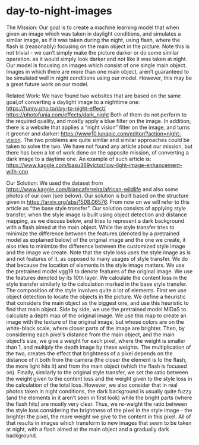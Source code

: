 # day-to-night-images
The Mission:
Our goal is to create a machine learning model that when given an image which was taken in daylight conditions, and simulates a similar image, as if it was taken during the night, using flash, where the flash is (reasonably) focusing on the main object in the picture.
Note this is not trivial - we can’t simply make the picture darker or do some similar operation. as it would simply look darker and not like it was taken at night.
Our model is focusing on images which consist of one single main object. Images in which there are more than one main object, aren’t guaranteed to be simulated well in night conditions using our model. However, this may be a great future work on our model.


Related Work:
We have found two websites that are based on the same goal,of converting a daylight image to a nighttime one:
https://funny.pho.to/day-to-night-effect/
https://photofunia.com/effects/dark_night
Both of them do not perform to the required quality, and mostly apply a blue filter on the image.
In addition, there is a website that applies a “night vision” filter on the image, and turns it greener and darker: https://www10.lunapic.com/editor/?action=night-vision. The two problems are quite similar and similar approaches could be taken to solve the two.
We have not found any article about our mission, but there has been a lot of work done on the opposite mission, of converting a dark image to a daytime one. An example of such article is: https://www.kaggle.com/basu369victor/low-light-image-enhancement-with-cnn



Our Solution:
We used the dataset from https://www.kaggle.com/biancaferreira/african-wildlife and also some photos of our own (see below).
Our solution is built based on the structure given in https://arxiv.org/abs/1508.06576. From now on we will refer to this article as “the base style transfer”.
Our solution consists of applying style transfer, when the style image is built using object detection and distance mapping, as we discuss below, and tries to represent a dark background with a flash aimed at the main object. While the style transfer tries to minimize the difference between the features (denoted by a pretrained model as explained below) of the original image and the one we create, it also tries to minimize the difference between the customized style image and the image we create. Note that the style loss uses the style image as is and not features of it, as opposed to many usages of style transfer. We do that because the location of elements in the style image matters.
We use the pretrained model vgg19 to denote features of the original image. We use the features denoted by its 10th layer. We calculate the content loss in the style transfer similarly to the calculation marked in the base style transfer.
The composition of the style involves quite a lot of elements. First we use object detection to locate the objects in the picture. We define a heuristic that considers the main object as the biggest one, and use this heuristic to find that main object. Side by side, we use the pretrained model MiDaS to calculate a depth map of the original image. We use this map to create an image with the texture of the original image, but whose colors are on the white-black scale, where closer parts of the image are brighter. Then, by considering each pixel’s distance from the main object, and the main object’s size, we give a weight for each pixel, where the weight is smaller than 1, and multiply the depth image by these weights. The multiplication of the two, creates the effect that brightness of a pixel depends on the distance of it both from the camera (the closer the element is to the flash, the more light hits it) and from the main object (which the flash is focused on).
Finally, similarly to the original style transfer, we set the ratio between the weight given to the content loss and the weight given to the style loss in the calculation of the total loss. However, we also consider that in real photos taken in night conditions, the dark background is usually quite fuzzy (and the elements in it aren’t seen in first look) while the bright parts (where the flash hits) are mostly very clear. Thus, we re-weight the ratio between the style loss considering the brightness of the pixel in the style image - the brighter the pixel, the more weight we give to the content in this pixel.
All of that results in images which  transform to new images that seem to be taken at night, with a flash aimed at the main object and a gradually dark background.
